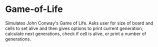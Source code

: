 # Game-of-Life
Simulates John Conway's Game of Life. Asks user for size of board and cells to set alive and then gives options to print current generation, calculate next generations, check if cell is alive, or print a number of generations.
